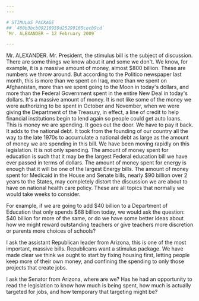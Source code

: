 ```yaml
---
---

# STIMULUS PACKAGE
## `460b3bcb09210959d25299165cecb9cd`
`Mr. ALEXANDER — 12 February 2009`

---
```



Mr. ALEXANDER. Mr. President, the stimulus bill is the subject of 
discussion. There are some things we know about it and some we don't. 
We know, for example, it is a massive amount of money, almost $800 
billion. These are numbers we throw around. But according to the 
Politico newspaper last month, this is more than we spent on Iraq, more 
than we spent on Afghanistan, more than we spent going to the Moon in 
today's dollars, and more than the Federal Government spent in the 
entire New Deal in today's dollars. It's a massive amount of money. It 
is not like some of the money we were authorizing to be spent in 
October and November, when we were giving the Department of the 
Treasury, in effect, a line of credit to help financial institutions 
begin to lend again so people could get auto loans. This is money we 
are spending. It goes out the door. We have to pay it back. It adds to 
the national debt. It took from the founding of our country all the way 
to the late 1970s to accumulate a national debt as large as the amount 
of money we are spending in this bill. We have been moving rapidly on 
this legislation. It is not only spending. The amount of money spent 
for education is such that it may be the largest Federal education bill 
we have ever passed in terms of dollars. The amount of money spent for 
energy is enough that it will be one of the largest Energy bills. The 
amount of money spent for Medicaid in the House and Senate bills, 
nearly $90 billion over 2 years to the States, may completely distort 
the discussion we are about to have on national health care policy. 
These are all topics that normally we would take weeks to consider.

For example, if we are going to add $40 billion to a Department of 
Education that only spends $68 billion today, we would ask the 
question: $40 billion for more of the same, or do we have some better 
ideas about how we might reward outstanding teachers or give teachers 
more discretion or parents more choices of schools?

I ask the assistant Republican leader from Arizona, this is one of 
the most important, massive bills. Republicans want a stimulus package. 
We have made clear we think we ought to start by fixing housing first, 
letting people keep more of their own money, and confining the spending 
to only those projects that create jobs.

I ask the Senator from Arizona, where are we? Has he had an 
opportunity to read the legislation to know how much is being spent, 
how much is actually targeted for jobs, and how temporary that 
targeting might be?